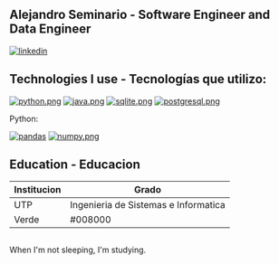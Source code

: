 ## Alejandro Seminario - Software Engineer and Data Engineer

[![linkedin](https://i.postimg.cc/cJj8vdf8/Dise-o-sin-t-tulo-6.png)](https://www.linkedin.com/in/alejandrovalentinoseminariomedina)
## Technologies I use - Tecnologías que utilizo:

[![python.png](https://i.postimg.cc/fyMWLPq9/python.png)](https://postimg.cc/WFfcY5vN)
[![java.png](https://i.postimg.cc/L8J9nLDN/java.png)](https://postimg.cc/G41wfBZy)
[![sqlite.png](https://i.postimg.cc/7PXw9mQK/sqlite.png)](https://postimg.cc/dD7btmFC)
[![postgresql.png](https://i.postimg.cc/xdKSzRzy/postgresqp.png)](https://postimg.cc/HJsKGb3V)

Python:

[![pandas](https://i.postimg.cc/x18v8xBh/Pandas-1.png)](https://postimg.cc/w1KybVqQ)
[![numpy.png](https://i.postimg.cc/YCTW9p6L/numpy.png)](https://postimg.cc/21F69NXC)

## Education - Educacion
| Institucion | Grado |
| --- | ---- |
| UTP | Ingenieria de Sistemas e Informatica |
| Verde | #008000 |
##
When I'm not sleeping, I'm studying.
